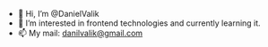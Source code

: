 - 👋 Hi, I’m @DanielValik
- 👀 I’m interested in frontend technologies and currently learning it.
- 📫 My mail: danilvalik@gmail.com

<!---
SpiralBlast/SpiralBlast is a ✨ special ✨ repository because its `README.md` (this file) appears on your GitHub profile.
You can click the Preview link to take a look at your changes.
--->
